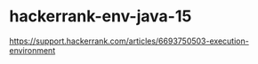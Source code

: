 # hackerrank-env-java-15
https://support.hackerrank.com/articles/6693750503-execution-environment  
